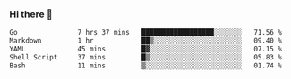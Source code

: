 ### Hi there 👋

<!--
**yeya24/yeya24** is a ✨ _special_ ✨ repository because its `README.md` (this file) appears on your GitHub profile.

Here are some ideas to get you started:

- 🔭 I’m currently working on ...
- 🌱 I’m currently learning ...
- 👯 I’m looking to collaborate on ...
- 🤔 I’m looking for help with ...
- 💬 Ask me about ...
- 📫 How to reach me: ...
- 😄 Pronouns: ...
- ⚡ Fun fact: ...
-->

<!--START_SECTION:waka-->

```txt
Go               7 hrs 37 mins   ██████████████████░░░░░░░   71.56 %
Markdown         1 hr            ██▒░░░░░░░░░░░░░░░░░░░░░░   09.40 %
YAML             45 mins         █▓░░░░░░░░░░░░░░░░░░░░░░░   07.15 %
Shell Script     37 mins         █▒░░░░░░░░░░░░░░░░░░░░░░░   05.83 %
Bash             11 mins         ▒░░░░░░░░░░░░░░░░░░░░░░░░   01.74 %
```

<!--END_SECTION:waka-->
